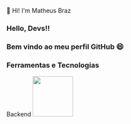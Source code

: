  👋 Hi! I'm Matheus Braz
 ### Hello, Devs!!
 ### Bem vindo ao meu perfil GitHub 😄
 
 ### Ferramentas e Tecnologias
Backend
<img height="94px" width="94px" src="https://cdn.jsdelivr.net/gh/devicons/devicon/icons/php/php-original.svg" />
          

 
<!--
**mhmBraz/mhmBraz** is a ✨ _special_ ✨ repository because its `README.md` (this file) appears on your GitHub profile.

Here are some ideas to get you started:

- 🔭 I’m currently working on ...
- 🌱 I’m currently learning ...
- 👯 I’m looking to collaborate on ...
- 🤔 I’m looking for help with ...
- 💬 Ask me about ...
- 📫 How to reach me: ...
- 😄 Pronouns: ...
- ⚡ Fun fact: ...
-->
